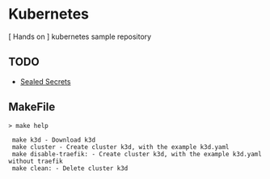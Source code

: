 # Kubernetes 
[ Hands on ] kubernetes sample repository


## TODO
* [Sealed Secrets](sealed-secrets/README.md)


## MakeFile
```
> make help 

 make k3d - Download k3d
 make cluster - Create cluster k3d, with the example k3d.yaml
 make disable-traefik: - Create cluster k3d, with the example k3d.yaml without traefik
 make clean: - Delete cluster k3d
```